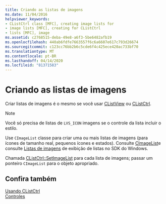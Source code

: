 ```yaml
---
title: Criando as listas de imagens
ms.date: 11/04/2016
helpviewer_keywords:
- CListCtrl class [MFC], creating image lists for
- image lists [MFC], creating for CListCtrl
- lists [MFC], image
ms.assetid: c2768515-deba-49e8-a6f3-5be6482afb19
ms.openlocfilehash: 440ab6fdfe7663557f6c6a6607e617c793d26674
ms.sourcegitcommit: c123cc76bb2b6c5cde6f4c425ece420ac733bf70
ms.translationtype: MT
ms.contentlocale: pt-BR
ms.lasthandoff: 04/14/2020
ms.locfileid: "81371583"
---
```

# <a name="creating-the-image-lists"></a>Criando as listas de imagens

Criar listas de imagens é o mesmo se você usar [CListView](../mfc/reference/clistview-class.md) ou [CListCtrl](../mfc/reference/clistctrl-class.md).

> [!NOTE]
> Você só precisa de listas de `LVS_ICON` imagens se o controle da lista incluir o estilo.

Use `CImageList` classe para criar uma ou mais listas de imagens (para ícones de tamanho real, pequenos ícones e estados). Consulte [CImageList](../mfc/reference/cimagelist-class.md)e consulte [Listas de imagens](/windows/win32/Controls/using-list-view-controls) de exibição de listas no SDK do Windows.

Chamada [CListCtrl::SetImageList](../mfc/reference/clistctrl-class.md#setimagelist) para cada lista de imagens; passar um ponteiro `CImageList` para o objeto apropriado.

## <a name="see-also"></a>Confira também

[Usando CListCtrl](../mfc/using-clistctrl.md)<br/>
[Controles](../mfc/controls-mfc.md)
